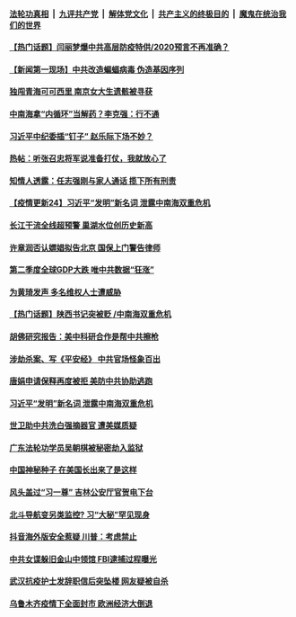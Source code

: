 

####  [法轮功真相](../../../../basic/blob/master/README.md?t=08022031) &nbsp;|&nbsp; [九评共产党](../../../../9ping.md/blob/master/README.md?t=08022031) &nbsp;|&nbsp; [解体党文化](../../../../jtdwh.md/blob/master/README.md?t=08022031)  &nbsp;|&nbsp; [共产主义的终极目的](../../../../gczydzjmd.md/blob/master/README.md?t=08022031) &nbsp;|&nbsp; [魔鬼在统治我们的世界](../../../../mgztzwmdsj.md/blob/master/README.md?t=08022031) 

#### [【热门话题】闫丽梦爆中共高层防疫特供/2020预言不再准确？](../pages/prog204/a102908601.md?t=08022031) 

#### [【新闻第一现场】中共改造蝙蝠病毒 伪造基因序列](../pages/prog204/a102908532.md?t=08022031) 

#### [独闯青海可可西里 南京女大生遗骸被寻获](../pages/prog204/a102908529.md?t=08022031) 


#### [中南海拿“内循环”当解药？李克强：行不通](../pages/prog204/a102908455.md?t=08022031) 

#### [习近平中纪委插“钉子” 赵乐际下场不妙？](../pages/prog204/a102908447.md?t=08022031) 

#### [热帖：听张召忠将军说准备打仗，我就放心了](../pages/prog204/a102908400.md?t=08022031) 

#### [知情人透露：任志强刚与家人通话 揽下所有刑责](../pages/prog204/a102908406.md?t=08022031) 

#### [【疫情更新24】习近平“发明”新名词 泄露中南海双重危机](../pages/prog204/a102897569.md?t=08022031) 

#### [长江干流全线超预警  巢湖水位创历史新高](../pages/prog204/a102908248.md?t=08022031) 

#### [许章润否认嫖娼拟告北京 国保上门警告律师](../pages/prog204/a102908228.md?t=08022031) 


#### [第二季度全球GDP大跌 唯中共数据“狂涨”](../pages/prog204/a102908209.md?t=08022031) 

#### [为黄琦发声 多名维权人士遭威胁](../pages/prog204/a102908077.md?t=08022031) 

#### [【热门话题】陕西书记突被贬 /中南海双重危机](../pages/prog204/a102907920.md?t=08022031) 

#### [胡佛研究报告：美中科研合作是帮中共擦枪](../pages/prog204/a102907937.md?t=08022031) 

#### [涉劫杀案、写《平安经》 中共官场怪象百出](../pages/prog204/a102907884.md?t=08022031) 

#### [唐娟申请保释再度被拒 美防中共协助逃跑](../pages/prog204/a102907856.md?t=08022031) 

#### [习近平“发明”新名词 泄露中南海双重危机](../pages/prog204/a102907816.md?t=08022031) 

#### [世卫助中共洗白强摘器官 遭美媒质疑](../pages/prog204/a102907782.md?t=08022031) 

#### [广东法轮功学员吴朝棋被秘密劫入监狱](../pages/prog204/a102907758.md?t=08022031) 

#### [中国神秘种子 在美国长出来了是这样](../pages/prog204/a102907735.md?t=08022031) 

#### [风头盖过“习一尊” 吉林公安厅官贺电下台](../pages/prog204/a102907719.md?t=08022031) 

#### [北斗导航变另类监控? 习“大秘”罕见现身](../pages/prog204/a102907681.md?t=08022031) 

#### [抖音海外版安全惹疑 川普：考虑禁止](../pages/prog204/a102907654.md?t=08022031) 

#### [中共女谍躲旧金山中领馆 FBI逮捕过程曝光](../pages/prog204/a102907645.md?t=08022031) 

#### [武汉抗疫护士发辞职信后突坠楼 网友疑被自杀](../pages/prog204/a102907632.md?t=08022031) 

#### [乌鲁木齐疫情下全面封市 欧洲经济大倒退](../pages/prog204/a102907489.md?t=08022031) 


